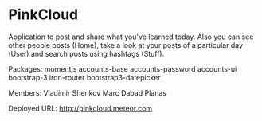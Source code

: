 PinkCloud
=========
 Application to post and share what you've learned today.
 Also you can see other people posts (Home), take a look at your posts of a particular day (User) and search posts using hashtags (Stuff).

 Packages:
 momentjs
 accounts-base
 accounts-password
 accounts-ui
 bootstrap-3
 iron-router
 bootstrap3-datepicker

 Members:
 Vladimir Shenkov
 Marc Dabad Planas

 Deployed URL:
 http://pinkcloud.meteor.com
